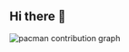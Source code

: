 ## Hi there 👋

<!--
**usmandarusman/usmandarusman** is a ✨ _special_ ✨ repository because its `README.md` (this file) appears on your GitHub profile.

Here are some ideas to get you started:

- 🔭 I’m currently working on ...
- 🌱 I’m currently learning ...
- 👯 I’m looking to collaborate on ...
- 🤔 I’m looking for help with ...
- 💬 Ask me about ...
- 📫 How to reach me: ...
- 😄 Pronouns: ...
- ⚡ Fun fact: ...
-->


<picture>
  <source media="(prefers-color-scheme: dark)" srcset="https://raw.githubusercontent.com/rinkaa111/rinkaa111/output/pacman-contribution-graph-dark.svg">
  <source media="(prefers-color-scheme: light)" srcset="https://raw.githubusercontent.com/rinkaa111/rinkaa111/output/pacman-contribution-graph.svg">
  <img alt="pacman contribution graph" src="https://raw.githubusercontent.com/rinkaa111/rinkaa111/output/pacman-contribution-graph.svg">
</picture>